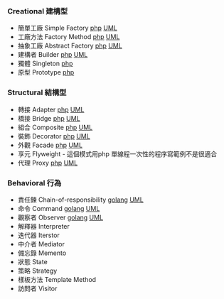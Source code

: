 ### Creational 建構型
 - 簡單工廠 Simple Factory [php](php/simple-factory.php) [UML](simple-factory.png)
 - 工廠方法 Factory Method [php](php/factory-pattern.php) [UML](factory.png)
 - 抽象工廠 Abstract Factory [php](php/abstract-factory.php) [UML](abstract-factory.png)
 - 建構者 Builder [php](php/builder.php) [UML](builder.png)
 - 獨體 Singleton [php](php/singleton.php)
 - 原型 Prototype [php](php/prototype.php)

### Structural 結構型
 - 轉接 Adapter [php](php/adapter.php) [UML](adapter.png)
 - 橋接 Bridge [php](php/bridge.php) [UML](bridge.png)
 - 組合 Composite [php](php/composite.php) [UML](composite.png)
 - 裝飾 Decorator [php](php/decorator.php) [UML](decorator.png)
 - 外觀 Facade [php](php/facade.php) [UML](facade.png)
 - 享元 Flyweight - 這個模式用php 單線程一次性的程序寫範例不是很適合
 - 代理 Proxy [php](php/proxy.php) [UML](proxy.png)

### Behavioral 行為
 - 責任鍊 Chain-of-responsibility [golang](golang/chain-of-responsibility/main.go) [UML](chain-of-responsibility.png)
 - 命令 Command [golang](golang/command/main.go) [UML](command.png)
 - 觀察者 Observer [golang](golang/observer/main.go) [UML](observer.png)
 - 解釋器 Interpreter
 - 迭代器 Iterstor
 - 中介者 Mediator
 - 備忘錄 Memento
 - 狀態 State
 - 策略 Strategy
 - 樣板方法 Template Method
 - 訪問者 Visitor
